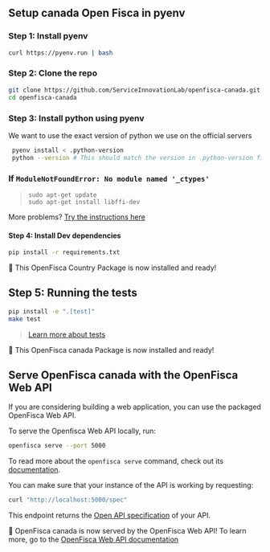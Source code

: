 ## Setup canada Open Fisca in pyenv

### Step 1: Install pyenv

```sh
curl https://pyenv.run | bash
```

### Step 2: Clone the repo

```sh
git clone https://github.com/ServiceInnovationLab/openfisca-canada.git
cd openfisca-canada
```

### Step 3: Install python using pyenv
We want to use the exact version of python we use on the official servers

```sh
 pyenv install < .python-version
 python --version # This should match the version in .python-version file
```

### If `ModuleNotFoundError: No module named '_ctypes'`
>
>     sudo apt-get update
>     sudo apt-get install libffi-dev
>
More problems? [Try the instructions here](https://stackoverflow.com/questions/27022373/python3-importerror-no-module-named-ctypes-when-using-value-from-module-mul#41310760)


#### Step 4: Install Dev dependencies

```sh
pip install -r requirements.txt
```

:tada: This OpenFisca Country Package is now installed and ready!

## Step 5: Running the tests

```sh
pip install -e ".[test]"
make test
```
> [Learn more about tests](https://openfisca.org/doc/coding-the-legislation/writing_yaml_tests.html)

:tada: This OpenFisca canada Package is now installed and ready!

## Serve OpenFisca canada with the OpenFisca Web API

If you are considering building a web application, you can use the packaged OpenFisca Web API.

To serve the Openfisca Web API locally, run:

```sh
openfisca serve --port 5000
```

To read more about the `openfisca serve` command, check out its [documentation](https://openfisca.readthedocs.io/en/latest/openfisca_serve.html).

You can make sure that your instance of the API is working by requesting:

```sh
curl "http://localhost:5000/spec"
```

This endpoint returns the [Open API specification](https://www.openapis.org/) of your API.

:tada: OpenFisca canada is now served by the OpenFisca Web API! To learn more, go to the [OpenFisca Web API documentation](https://openfisca.org/doc/openfisca-web-api/index.html)
